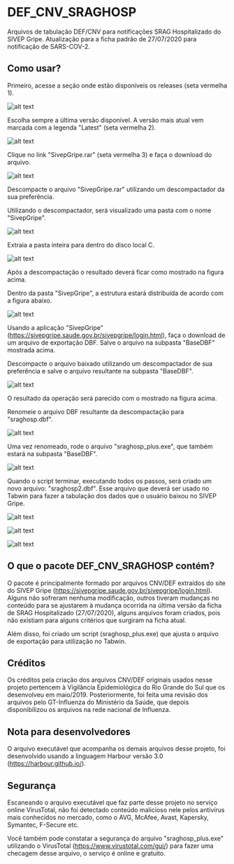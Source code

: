 # DEF_CNV_SRAGHOSP
Arquivos de tabulação DEF/CNV para notificações SRAG Hospitalizado do SIVEP Gripe. Atualização para a ficha padrão de 27/07/2020 para notificação de SARS-COV-2.

## Como usar?

Primeiro, acesse a seção onde estão disponíveis os releases (seta vermelha 1).

![alt text](https://github.com/csis2/DEF_CNV_SRAGHOSP/blob/main/img/imagem01.bmp)

Escolha sempre a última versão disponível. A versão mais atual vem marcada com a legenda "Latest" (seta vermelha 2).

![alt text](https://github.com/csis2/DEF_CNV_SRAGHOSP/blob/main/img/imagem02.bmp)

Clique no link "SivepGripe.rar" (seta vermelha 3) e faça o download do arquivo.

![alt text](https://github.com/csis2/DEF_CNV_SRAGHOSP/blob/main/img/imagem03.bmp)

Descompacte o arquivo "SivepGripe.rar" utilizando um descompactador da sua preferência.

Utilizando o descompactador, será visualizado uma pasta com o nome "SivepGripe".

![alt text](https://github.com/csis2/DEF_CNV_SRAGHOSP/blob/main/img/imagem04.bmp)

Extraia a pasta inteira para dentro do disco local C.

![alt text](https://github.com/csis2/DEF_CNV_SRAGHOSP/blob/main/img/imagem05.bmp)

Após a descompactação o resultado deverá ficar como mostrado na figura acima.

Dentro da pasta "SivepGripe", a estrutura estará distribuída de acordo com a figura abaixo.

![alt text](https://github.com/csis2/DEF_CNV_SRAGHOSP/blob/main/img/imagem06.bmp)

Usando a aplicação "SivepGripe" (https://sivepgripe.saude.gov.br/sivepgripe/login.html), faça o download de um arquivo de exportação DBF. Salve o arquivo na subpasta "BaseDBF" mostrada acima.

Descompacte o arquivo baixado utilizando um descompactador de sua preferência e salve o arquivo resultante na subpasta "BaseDBF".

![alt text](https://github.com/csis2/DEF_CNV_SRAGHOSP/blob/main/img/imagem07.bmp)

O resultado da operação será parecido com o mostrado na figura acima.

Renomeie o arquivo DBF resultante da descompactação para "sraghosp.dbf".

![alt text](https://github.com/csis2/DEF_CNV_SRAGHOSP/blob/main/img/imagem08.bmp)

Uma vez renomeado, rode o arquivo "sraghosp_plus.exe", que também estará na subpasta "BaseDBF".

![alt text](https://github.com/csis2/DEF_CNV_SRAGHOSP/blob/main/img/imagem09.bmp)

Quando o script terminar, executando todos os passos, será criado um novo arquivo: "sraghosp2.dbf". Esse arquivo que deverá ser usado no Tabwin para fazer a tabulação dos dados que o usuário baixou no SIVEP Gripe.

![alt text](https://github.com/csis2/DEF_CNV_SRAGHOSP/blob/main/img/imagem10.bmp)

![alt text](https://github.com/csis2/DEF_CNV_SRAGHOSP/blob/main/img/imagem11.bmp)

![alt text](https://github.com/csis2/DEF_CNV_SRAGHOSP/blob/main/img/imagem12.bmp)

## O que o pacote DEF_CNV_SRAGHOSP contém?

O pacote é principalmente formado por arquivos CNV/DEF extraídos do site do SIVEP Gripe (https://sivepgripe.saude.gov.br/sivepgripe/login.html). Alguns não sofreram nenhuma modificação, outros tiveram mudanças no conteúdo para se ajustarem à mudança ocorrida na última versão da ficha de SRAG Hospitalizado (27/07/2020), alguns arquivos foram criados, pois não existiam para alguns critérios que surgiram na ficha atual.

Além disso, foi criado um script (sraghosp_plus.exe) que ajusta o arquivo de exportação para utilização no Tabwin.

## Créditos

Os créditos pela criação dos arquivos CNV/DEF originais usados nesse projeto pertencem à Vigilância Epidemiológica do Rio Grande do Sul que os desenvolveu em maio/2019. Posteriormente, foi feita uma revisão dos arquivos pelo GT-Influenza do Ministério da Saúde, que depois disponibilizou os arquivos na rede nacional de Influenza.

## Nota para desenvolvedores

O arquivo executável que acompanha os demais arquivos desse projeto, foi desenvolvido usando a linguagem Harbour versão 3.0 (https://harbour.github.io/). 

## Segurança

Escaneando o arquivo executável que faz parte desse projeto no serviço online VirusTotal, não foi detectado conteúdo malicioso nele pelos antivírus mais conhecidos no  mercado, como o AVG, McAfee, Avast, Kapersky, Symantec, F-Secure etc.

Você também pode constatar a segurança do arquivo "sraghosp_plus.exe" utilizando o VirusTotal (https://www.virustotal.com/gui/) para fazer uma checagem desse arquivo, o serviço é online e gratuito.

